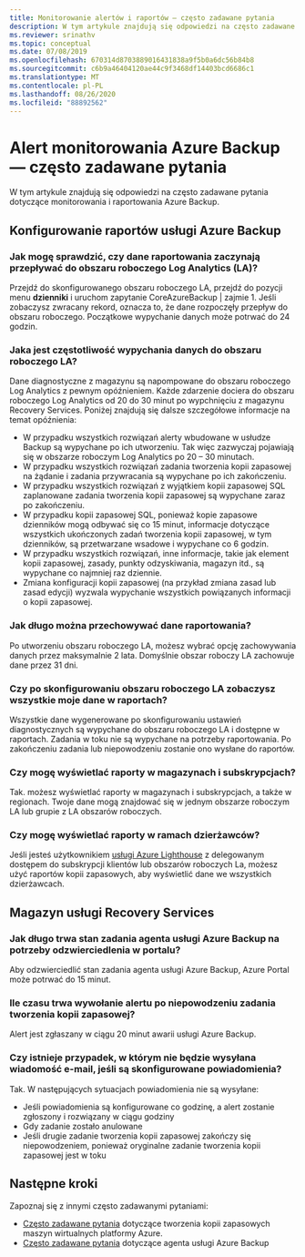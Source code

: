 ```yaml
---
title: Monitorowanie alertów i raportów — często zadawane pytania
description: W tym artykule znajdują się odpowiedzi na często zadawane pytania dotyczące alertu monitorowania Azure Backup i raportów Azure Backup.
ms.reviewer: srinathv
ms.topic: conceptual
ms.date: 07/08/2019
ms.openlocfilehash: 670314d8703889016431838a9f5b0a6dc56b84b8
ms.sourcegitcommit: c6b9a46404120ae44c9f3468df14403bcd6686c1
ms.translationtype: MT
ms.contentlocale: pl-PL
ms.lasthandoff: 08/26/2020
ms.locfileid: "88892562"
---
```

# <a name="azure-backup-monitoring-alert---faq"></a>Alert monitorowania Azure Backup — często zadawane pytania

W tym artykule znajdują się odpowiedzi na często zadawane pytania dotyczące monitorowania i raportowania Azure Backup.

## <a name="configure-azure-backup-reports"></a>Konfigurowanie raportów usługi Azure Backup

### <a name="how-do-i-check-if-reporting-data-has-started-flowing-into-a-log-analytics-la-workspace"></a>Jak mogę sprawdzić, czy dane raportowania zaczynają przepływać do obszaru roboczego Log Analytics (LA)?

Przejdź do skonfigurowanego obszaru roboczego LA, przejdź do pozycji menu **dzienniki** i uruchom zapytanie CoreAzureBackup | zajmie 1. Jeśli zobaczysz zwracany rekord, oznacza to, że dane rozpoczęły przepływ do obszaru roboczego. Początkowe wypychanie danych może potrwać do 24 godzin.

### <a name="what-is-the-frequency-of-data-push-to-an-la-workspace"></a>Jaka jest częstotliwość wypychania danych do obszaru roboczego LA?

Dane diagnostyczne z magazynu są napompowane do obszaru roboczego Log Analytics z pewnym opóźnieniem. Każde zdarzenie dociera do obszaru roboczego Log Analytics od 20 do 30 minut po wypchnięciu z magazynu Recovery Services. Poniżej znajdują się dalsze szczegółowe informacje na temat opóźnienia:

* W przypadku wszystkich rozwiązań alerty wbudowane w usłudze Backup są wypychane po ich utworzeniu. Tak więc zazwyczaj pojawiają się w obszarze roboczym Log Analytics po 20 – 30 minutach.
* W przypadku wszystkich rozwiązań zadania tworzenia kopii zapasowej na żądanie i zadania przywracania są wypychane po ich zakończeniu.
* W przypadku wszystkich rozwiązań z wyjątkiem kopii zapasowej SQL zaplanowane zadania tworzenia kopii zapasowej są wypychane zaraz po zakończeniu.
* W przypadku kopii zapasowej SQL, ponieważ kopie zapasowe dzienników mogą odbywać się co 15 minut, informacje dotyczące wszystkich ukończonych zadań tworzenia kopii zapasowej, w tym dzienników, są przetwarzane wsadowe i wypychane co 6 godzin.
* W przypadku wszystkich rozwiązań, inne informacje, takie jak element kopii zapasowej, zasady, punkty odzyskiwania, magazyn itd., są wypychane co najmniej raz dziennie.
* Zmiana konfiguracji kopii zapasowej (na przykład zmiana zasad lub zasad edycji) wyzwala wypychanie wszystkich powiązanych informacji o kopii zapasowej.

### <a name="how-long-can-i-retain-reporting-data"></a>Jak długo można przechowywać dane raportowania?

Po utworzeniu obszaru roboczego LA, możesz wybrać opcję zachowywania danych przez maksymalnie 2 lata. Domyślnie obszar roboczy LA zachowuje dane przez 31 dni.

### <a name="will-i-see-all-my-data-in-reports-after-i-configure-the-la-workspace"></a>Czy po skonfigurowaniu obszaru roboczego LA zobaczysz wszystkie moje dane w raportach?

 Wszystkie dane wygenerowane po skonfigurowaniu ustawień diagnostycznych są wypychane do obszaru roboczego LA i dostępne w raportach. Zadania w toku nie są wypychane na potrzeby raportowania. Po zakończeniu zadania lub niepowodzeniu zostanie ono wysłane do raportów.

### <a name="can-i-view-reports-across-vaults-and-subscriptions"></a>Czy mogę wyświetlać raporty w magazynach i subskrypcjach?

Tak. możesz wyświetlać raporty w magazynach i subskrypcjach, a także w regionach. Twoje dane mogą znajdować się w jednym obszarze roboczym LA lub grupie z LA obszarów roboczych.

### <a name="can-i-view-reports-across-tenants"></a>Czy mogę wyświetlać raporty w ramach dzierżawców?

Jeśli jesteś użytkownikiem [usługi Azure Lighthouse](https://azure.microsoft.com/services/azure-lighthouse/) z delegowanym dostępem do subskrypcji klientów lub obszarów roboczych La, możesz użyć raportów kopii zapasowych, aby wyświetlić dane we wszystkich dzierżawcach.

## <a name="recovery-services-vault"></a>Magazyn usługi Recovery Services

### <a name="how-long-does-it-take-for-the-azure-backup-agent-job-status-to-reflect-in-the-portal"></a>Jak długo trwa stan zadania agenta usługi Azure Backup na potrzeby odzwierciedlenia w portalu?

Aby odzwierciedlić stan zadania agenta usługi Azure Backup, Azure Portal może potrwać do 15 minut.

### <a name="when-a-backup-job-fails-how-long-does-it-take-to-raise-an-alert"></a>Ile czasu trwa wywołanie alertu po niepowodzeniu zadania tworzenia kopii zapasowej?

Alert jest zgłaszany w ciągu 20 minut awarii usługi Azure Backup.

### <a name="is-there-a-case-where-an-email-wont-be-sent-if-notifications-are-configured"></a>Czy istnieje przypadek, w którym nie będzie wysyłana wiadomość e-mail, jeśli są skonfigurowane powiadomienia?

Tak. W następujących sytuacjach powiadomienia nie są wysyłane:

* Jeśli powiadomienia są konfigurowane co godzinę, a alert zostanie zgłoszony i rozwiązany w ciągu godziny
* Gdy zadanie zostało anulowane
* Jeśli drugie zadanie tworzenia kopii zapasowej zakończy się niepowodzeniem, ponieważ oryginalne zadanie tworzenia kopii zapasowej jest w toku

## <a name="next-steps"></a>Następne kroki

Zapoznaj się z innymi często zadawanymi pytaniami:

* [Często zadawane pytania](backup-azure-vm-backup-faq.md) dotyczące tworzenia kopii zapasowych maszyn wirtualnych platformy Azure.
* [Często zadawane pytania](backup-azure-file-folder-backup-faq.md) dotyczące agenta usługi Azure Backup
